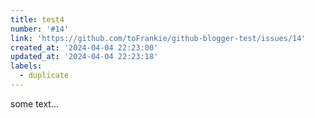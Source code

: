 ```yaml
---
title: test4
number: '#14'
link: 'https://github.com/toFrankie/github-blogger-test/issues/14'
created_at: '2024-04-04 22:23:00'
updated_at: '2024-04-04 22:23:18'
labels:
  - duplicate
---
```

some text...
